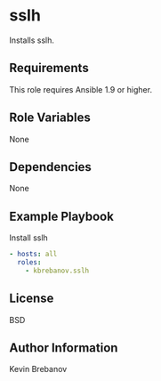 sslh
====

Installs sslh.

Requirements
------------

This role requires Ansible 1.9 or higher.

Role Variables
--------------

None

Dependencies
------------

None

Example Playbook
----------------

Install sslh
```yaml
- hosts: all
  roles:
    - kbrebanov.sslh
```

License
-------

BSD

Author Information
------------------

Kevin Brebanov
